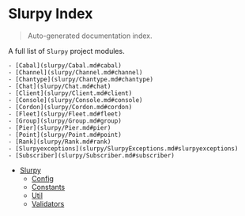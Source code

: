 # Slurpy Index

> Auto-generated documentation index.

A full list of `Slurpy` project modules.

    - [Cabal](slurpy/Cabal.md#cabal)
    - [Channel](slurpy/Channel.md#channel)
    - [Chantype](slurpy/Chantype.md#chantype)
    - [Chat](slurpy/Chat.md#chat)
    - [Client](slurpy/Client.md#client)
    - [Console](slurpy/Console.md#console)
    - [Cordon](slurpy/Cordon.md#cordon)
    - [Fleet](slurpy/Fleet.md#fleet)
    - [Group](slurpy/Group.md#group)
    - [Pier](slurpy/Pier.md#pier)
    - [Point](slurpy/Point.md#point)
    - [Rank](slurpy/Rank.md#rank)
    - [Slurpyexceptions](slurpy/SlurpyExceptions.md#slurpyexceptions)
    - [Subscriber](slurpy/Subscriber.md#subscriber)
- [Slurpy](slurpy/index.md#slurpy)
    - [Config](slurpy/config.md#config)
    - [Constants](slurpy/constants.md#constants)
    - [Util](slurpy/util.md#util)
    - [Validators](slurpy/validators.md#validators)
